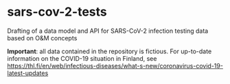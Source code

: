 # sars-cov-2-tests
Drafting of a data model and API for SARS-CoV-2 infection testing data based on O&amp;M concepts

**Important**: all data contained in the repository is fictious. For up-to-date information on the COVID-19 situation in Finland, see https://thl.fi/en/web/infectious-diseases/what-s-new/coronavirus-covid-19-latest-updates

